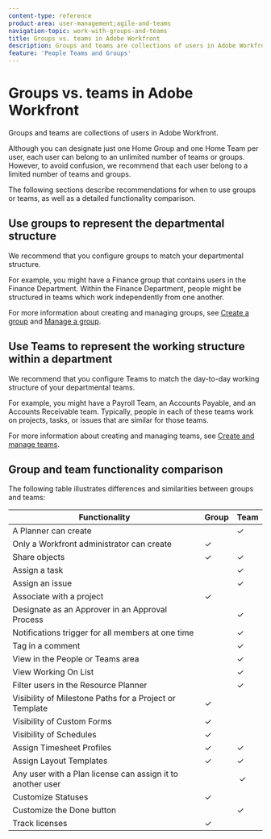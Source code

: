 ```yaml
---
content-type: reference
product-area: user-management;agile-and-teams
navigation-topic: work-with-groups-and-teams
title: Groups vs. teams in Adobe Workfront
description: Groups and teams are collections of users in Adobe Workfront.
feature: 'People Teams and Groups'
---
```


# Groups vs. teams in Adobe Workfront

Groups and teams are collections of users in Adobe Workfront.

Although you can designate just one Home Group and one Home Team per user, each user can belong to an unlimited number of teams or groups. However, to avoid confusion, we recommend that each user belong to a limited number of teams and groups.

The following sections describe recommendations for when to use groups or teams, as well as a detailed functionality comparison.

## Use groups to represent the departmental structure

We recommend that you configure groups to match your departmental structure.

For example, you might have a Finance group that contains users in the Finance Department. Within the Finance Department, people might be structured in teams which work independently from one another.

For more information about creating and managing groups, see [Create a group](../../administration-and-setup/manage-groups/create-and-manage-groups/create-a-group.md) and [Manage a group](../../administration-and-setup/manage-groups/create-and-manage-groups/manage-a-group.md).

## Use Teams to represent the working structure within a department

We recommend that you configure Teams to match the day-to-day working structure of your departmental teams.

For example, you might have a Payroll Team, an Accounts Payable, and an Accounts Receivable team. Typically, people in each of these teams work on projects, tasks, or issues that are similar for those teams.

For more information about creating and managing teams, see [Create and manage teams](../../people-teams-and-groups/create-and-manage-teams/create-and-mange-teams.md).

## Group and team functionality comparison

The following table illustrates differences and similarities between groups and teams:

| **Functionality** |**Group** |**Team** |
|---|---|---|
| A Planner can create |&nbsp; |✓ |
| Only a Workfront administrator can create |✓ |&nbsp; |
| Share objects&nbsp; |✓ |✓ |
| Assign a task |&nbsp; |✓ |
| Assign an issue |&nbsp; |✓ |
| Associate with a project |✓ |&nbsp; |
| Designate as an Approver in an Approval Process |&nbsp; |✓ |
| Notifications trigger for all members at one time |&nbsp; |✓ |
| Tag in a comment&nbsp;&nbsp; |&nbsp; |✓ |
| View in the People or Teams area |&nbsp; |✓ |
| View Working On List |&nbsp; |✓ |
| Filter users in the Resource Planner |&nbsp; |✓ |
| Visibility of Milestone Paths for a Project or Template |✓ |&nbsp; |
| Visibility of Custom Forms&nbsp; |✓&nbsp; |&nbsp; |
| Visibility of Schedules |✓ |&nbsp; |
| Assign Timesheet Profiles&nbsp; |✓ |✓ |
| Assign Layout Templates |✓ |✓ |
| Any user with a Plan license can assign it to another user |&nbsp; | &nbsp;✓  |
| Customize Statuses |✓&nbsp; |&nbsp; |
| Customize the Done button |&nbsp; |✓ |
| Track licenses |✓ |&nbsp; |

